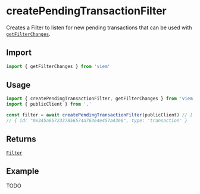 # createPendingTransactionFilter

Creates a Filter to listen for new pending transactions that can be used with [`getFilterChanges`](/TODO).

## Import

```ts
import { getFilterChanges } from 'viem'
```

## Usage

```ts
import { createPendingTransactionFilter, getFilterChanges } from 'viem'
import { publicClient } from '.'

const filter = await createPendingTransactionFilter(publicClient) // [!code focus:99]
// { id: "0x345a6572337856574a76364e457a4366", type: 'transaction' }
```

## Returns

[`Filter`](/TODO)

## Example

TODO
